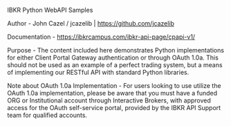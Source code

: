 IBKR Python WebAPI Samples


Author - 
John Cazel / jcazelib  |  https://github.com/jcazelib 

Documentation - 
https://ibkrcampus.com/ibkr-api-page/cpapi-v1/

Purpose -
The content included here demonstrates Python implementations for either Client Portal Gateway authentication or through OAuth 1.0a. This should not be used as an example of a perfect trading system, but a means of implementing our RESTful API with standard Python libraries.

Note about OAuth 1.0a Implementation -
For users looking to use utilize the OAuth 1.0a implementation, please be aware that you must have a funded ORG or Institutional account through Interactive Brokers, with approved access for the OAuth self-service portal, provided by the IBKR API Support team for qualified accounts.
